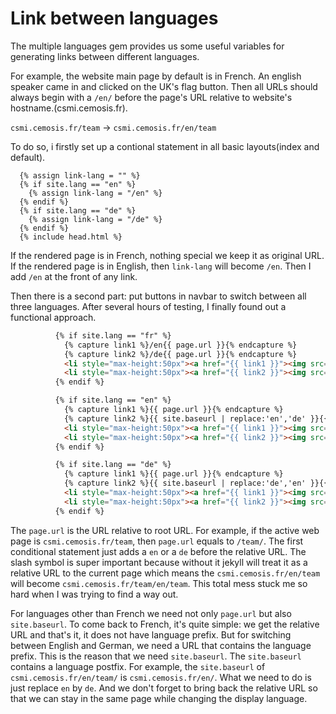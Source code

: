 # Link between languages

The multiple languages gem provides us some useful variables for generating links between different languages.

For example, the website main page by default is in French. An english speaker came in and clicked on the UK's flag button. Then all URLs should always begin with a `/en/` before the page's URL relative to website's hostname.(csmi.cemosis.fr).

`csmi.cemosis.fr/team` -> `csmi.cemosis.fr/en/team`

To do so, i firstly set up a contional statement in all basic layouts(index and default).

```
  {% assign link-lang = "" %}
  {% if site.lang == "en" %}
    {% assign link-lang = "/en" %}
  {% endif %}
  {% if site.lang == "de" %}
    {% assign link-lang = "/de" %}
  {% endif %}
  {% include head.html %}
```

If the rendered page is in French, nothing special we keep it as original URL.
If the rendered page is in English, then `link-lang` will become `/en`. Then I add `/en` at the front of any link.

Then there is a second part: put buttons in navbar to switch between all three languages.
After several hours of testing, I finally found out a functional approach.


```html
          {% if site.lang == "fr" %}
            {% capture link1 %}/en{{ page.url }}{% endcapture %}
            {% capture link2 %}/de{{ page.url }}{% endcapture %}
            <li style="max-height:50px"><a href="{{ link1 }}"><img src="/images/United-Kingdom.png"></a></li>
            <li style="max-height:50px"><a href="{{ link2 }}"><img src="/images/Germany.png"></a></li>
          {% endif %}

          {% if site.lang == "en" %}
            {% capture link1 %}{{ page.url }}{% endcapture %}
            {% capture link2 %}{{ site.baseurl | replace:'en','de' }}{{ page.url }}{% endcapture %}
            <li style="max-height:50px"><a href="{{ link1 }}"><img src="/images/France.png"></a></li>
            <li style="max-height:50px"><a href="{{ link2 }}"><img src="/images/Germany.png"></a></li>
          {% endif %}

          {% if site.lang == "de" %}
            {% capture link1 %}{{ page.url }}{% endcapture %}
            {% capture link2 %}{{ site.baseurl | replace:'de','en' }}{{ page.url }}{% endcapture %}
            <li style="max-height:50px"><a href="{{ link1 }}"><img src="/images/France.png"></a></li>
            <li style="max-height:50px"><a href="{{ link2 }}"><img src="/images/United-Kingdom.png"></a></li>
          {% endif %}
```

The `page.url` is the URL relative to root URL. For example, if the active web page is `csmi.cemosis.fr/team`, then `page.url` equals to `/team/`. The first conditional statement just adds a `en` or a `de` before the relative URL. The slash symbol is super important because without it jekyll will treat it as a relative URL to the current page which means the `csmi.cemosis.fr/en/team` will become `csmi.cemosis.fr/team/en/team`. This total mess stuck me so hard when I was trying to find a way out.

For languages other than French we need not only `page.url` but also `site.baseurl`. To come back to French, it's quite simple: we get the relative URL and that's it, it does not have language prefix. But for switching between English and German, we need a URL that contains the language prefix. This is the reason that we need `site.baseurl`. The `site.baseurl` contains a language postfix. For example, the `site.baseurl` of `csmi.cemosis.fr/en/team/` is `csmi.cemosis.fr/en/`. What we need to do is just replace `en` by `de`. And we don't forget to bring back the relative URL so that we can stay in the same page while changing the display language.